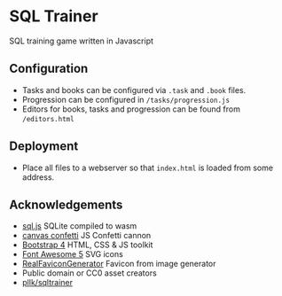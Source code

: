 # SQL Trainer
SQL training game written in Javascript

## Configuration

- Tasks and books can be configured via `.task` and `.book` files.
- Progression can be configured in `/tasks/progression.js`
- Editors for books, tasks and progression can be found from `/editors.html`

## Deployment

- Place all files to a webserver so that `index.html` is loaded from some address.

## Acknowledgements

- [sql.js](https://github.com/sql-js/sql.js) SQLite compiled to wasm
- [canvas confetti](https://github.com/catdad/canvas-confetti) JS Confetti cannon
- [Bootstrap 4](https://getbootstrap.com/) HTML, CSS & JS toolkit 
- [Font Awesome 5](https://fontawesome.com/) SVG icons
- [RealFaviconGenerator](https://realfavicongenerator.net/) Favicon from image generator
- Public domain or CC0 asset creators
- [pllk/sqltrainer](https://github.com/pllk/sqltrainer)
